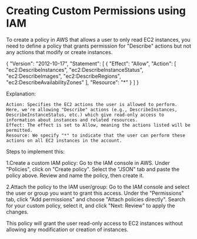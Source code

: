 # Creating Custom Permissions using IAM

To create a policy in AWS that allows a user to only read EC2 instances, you need to define a policy that grants permission for "Describe" actions but not any actions that modify or create instances.

{
  "Version": "2012-10-17",
  "Statement": [
    {
      "Effect": "Allow",
      "Action": [
        "ec2:DescribeInstances",
        "ec2:DescribeInstanceStatus",
        "ec2:DescribeImages",
        "ec2:DescribeRegions",
        "ec2:DescribeAvailabilityZones"
      ],
      "Resource": "*"
    }
  ]
}

Explanation:

    Action: Specifies the EC2 actions the user is allowed to perform. Here, we're allowing "Describe" actions (e.g., DescribeInstances, DescribeInstanceStatus, etc.) which give read-only access to information about instances and related resources.
    Effect: The effect is set to Allow, meaning the actions listed will be permitted.
    Resource: We specify "*" to indicate that the user can perform these actions on all EC2 instances in the account.

Steps to implement this:

   1.Create a custom IAM policy:
        Go to the IAM console in AWS.
        Under "Policies", click on "Create policy".
        Select the "JSON" tab and paste the policy above.
        Review and name the policy, then create it.

   2.Attach the policy to the IAM user/group:
        Go to the IAM console and select the user or group you want to grant this access.
        Under the "Permissions" tab, click "Add permissions" and choose "Attach policies directly".
        Search for your custom policy, select it, and click "Next: Review" to apply the changes.

This policy will grant the user read-only access to EC2 instances without allowing any modification or creation of instances.
